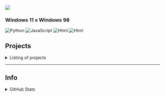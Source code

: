 
<img src="https://www.linkpicture.com/view.php?img=LPic63f72437c721d1229478115">

### Windows 11 x Windows 98

![Python](https://img.shields.io/badge/-Python-090909?style=for-the-badge&logo=Python&logoColor=E5D3FF)
![JavaScript](https://img.shields.io/badge/-JavaScript-090909?style=for-the-badge&logo=JavaScript&logoColor=E9D54D)
![Html](https://img.shields.io/badge/-Html-090909?style=for-the-badge&logo=Html&logoColor=E5D3FF)
![Html](https://img.shields.io/badge/-CSS-090909?style=for-the-badge&logo=CSS&logoColor=E5D3FF)

## Projects
<details>
  <summary>Listing of projects</summary>

  > There are some projects, I am working on

* Personal projects
  * 🔗 Que (antinuke discord bot)-> [private]
  * 🔗 Que bot's website ([click](https://www.quebot.gq)) -> [soon]
</details>
<hr>

## Info
<details>
   <summary>GitHub Stats</summary>
  
  ![Skils](https://github-readme-stats.vercel.app/api?username=notknownuser13545689&theme=tokyonight&show_icons=true)
</details>



